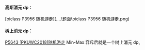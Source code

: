 #### 高斯消元 $\text{dp}$：

[oiclass P3956 随机游走](..\..\题面\oiclass P3956 随机游走.png) 

#### 树上消元 $\text{dp}$：

[P5643 [PKUWC2018]随机游走](https://www.luogu.com.cn/problem/P5643) $\text{Min-Max}$ 容斥后就是一个树上消元 $\text{dp}$。

